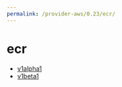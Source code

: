 ```yaml
---
permalink: /provider-aws/0.23/ecr/
---
```


# ecr



* [v1alpha1](v1alpha1/index.md)
* [v1beta1](v1beta1/index.md)